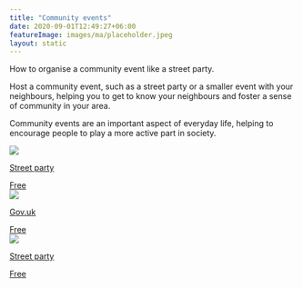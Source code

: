 ```yaml
---
title: "Community events"
date: 2020-09-01T12:49:27+06:00
featureImage: images/ma/placeholder.jpeg
layout: static
---
```


How to organise a community event like a street party.

Host a community event, such as a street party or a smaller event with your neighbours, helping you to get to know your neighbours and foster a sense of community in your area.

Community events are an important aspect of everyday life, helping to encourage people to play a more active part in society.

<a class="ma-link" href="https://www.streetparty.org.uk/guide/street-meet/"><div class="ma-card"><div class="ma-icon"><img src ="/images/icon-check.png"/></div><div class="ma-name"><p>Street party</p></div><div class="ma-paid-text"><span>Free</span></div></div></a><a class="ma-link" href="https://www.gov.uk/organise-street-party"><div class="ma-card"><div class="ma-icon"><img src ="/images/icon-check.png"/></div><div class="ma-name"><p>Gov.uk</p></div><div class="ma-paid-text"><span>Free</span></div></div></a><a class="ma-link" href="https://www.streetparty.org.uk/guide/"><div class="ma-card"><div class="ma-icon"><img src ="/images/icon-check.png"/></div><div class="ma-name"><p>Street party</p></div><div class="ma-paid-text"><span>Free</span></div></div></a>  

<br/><br/>







